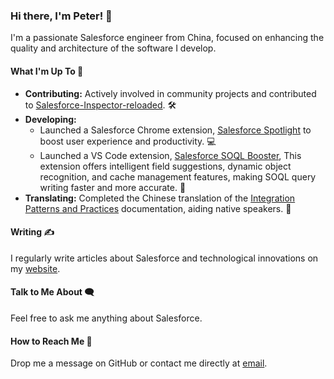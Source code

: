 ### Hi there, I'm Peter! 👋

I'm a passionate Salesforce engineer from China, focused on enhancing the quality and architecture of the software I develop.

#### What I'm Up To 🚀
- **Contributing:** Actively involved in community projects and contributed to [Salesforce-Inspector-reloaded](https://github.com/tprouvot/Salesforce-Inspector-reloaded). 🛠
- **Developing:** 
  - Launched a Salesforce Chrome extension, [Salesforce Spotlight](https://chromewebstore.google.com/detail/salesforce-spotlight/kcnnhfdenihbihoikgjfapgphapdoggd) to boost user experience and productivity. 💻
  - Launched a VS Code extension, [Salesforce SOQL Booster](https://marketplace.visualstudio.com/items?itemName=dyncan.salesforce-soql-booster), This extension offers intelligent field suggestions, dynamic object recognition, and cache management features, making SOQL query writing faster and more accurate. 🧰
- **Translating:** Completed the Chinese translation of the [Integration Patterns and Practices](https://dyncan.com/Integration-Patterns-and-Practices-ZH_CN/) documentation, aiding native speakers. 📖

#### Writing ✍️
I regularly write articles about Salesforce and technological innovations on my [website](https://dyncan.com/).

#### Talk to Me About 🗨️
Feel free to ask me anything about Salesforce.

#### How to Reach Me 📧
Drop me a message on GitHub or contact me directly at [email](mailto:dynckm@gmail.com).
